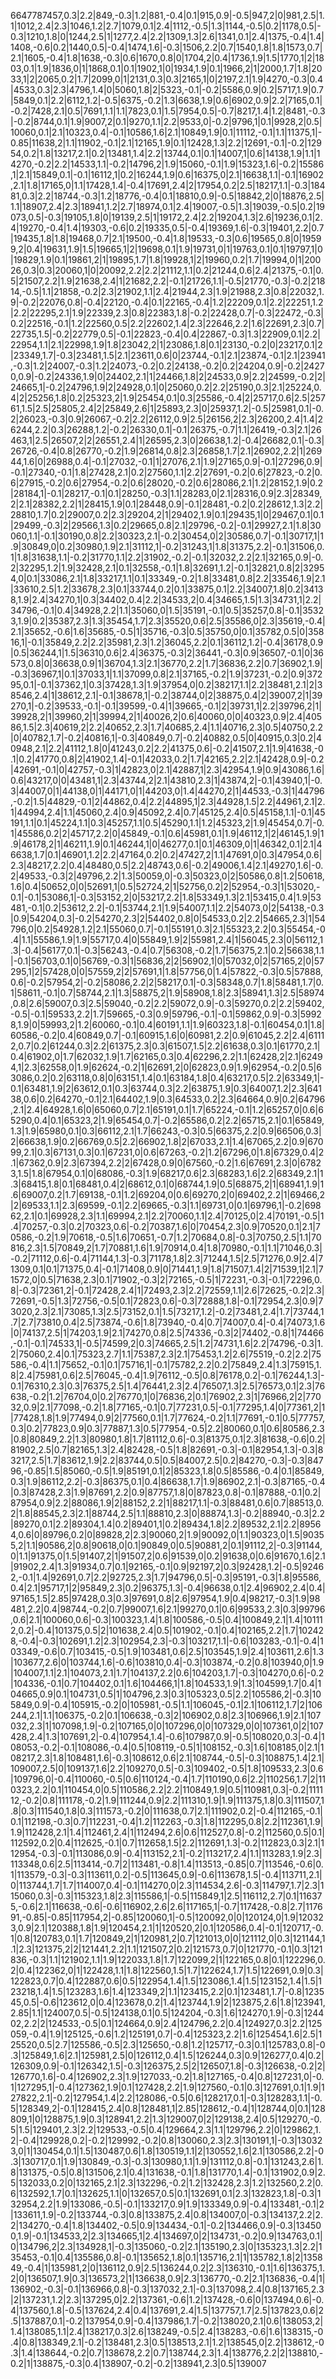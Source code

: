 6647787457,0.3|2.2|849,-0.3|1.2|881,-0.4|0.1|915,0.9|-0.5|947,2|0|981,2.5|1.1|1012,2.4|2.3|1046,1.2|2.7|1079,0.1|2.4|1112,-0.5|1.3|1144,-0.5|0.2|1178,0.5|-0.3|1210,1.8|0|1244,2.5|1|1277,2.4|2.2|1309,1.3|2.6|1341,0.1|2.4|1375,-0.4|1.4|1408,-0.6|0.2|1440,0.5|-0.4|1474,1.6|-0.3|1506,2.2|0.7|1540,1.8|1.8|1573,0.7|2.1|1605,-0.4|1.8|1638,-0.3|0.6|1670,0.8|0|1704,2|0.4|1736,1.9|1.5|1770,1|2|1803,0.1|1.9|1836,0|1|1868,0.1|0.1|1902,1|0|1934,1.9|0.1|1966,2|1|2000,1.7|1.8|2033,1|2|2065,0.2|1.7|2099,0|1|2131,0.3|0.3|2165,1|0|2197,2.1|1.9|4270,-0.3|0.4|4533,0.3|2.3|4796,1.4|0|5060,1.8|2|5323,-0.1|-0.2|5586,0.9|0.2|5717,1.9|0.7|5849,0.1|2.2|6112,1.2|-0.5|6375,-0.2|1.3|6638,1.9|0.6|6902,0.9|2.2|7165,0.1|-0.2|7428,2.1|0.5|7691,1.1|1.1|7823,0.1|1.5|7954,0.5|-0.7|8217,1.4|1.2|8481,-0.3|-0.2|8744,0.1|1.9|9007,2|0.1|9270,1.1|2.2|9533,0|-0.2|9796,1|0.1|9928,2|0.5|10060,0.1|2.1|10323,0.4|-0.1|10586,1.6|2.1|10849,1.9|0.1|11112,-0.1|1.1|11375,1|-0.85|11638,2|1.1|11902,-0.1|2.1|12165,1.9|0.1|12428,1.3|2.2|12691,-0.1|-0.2|12954,0.2|1.8|13217,2.1|0.2|13481,1.4|2.2|13744,0.1|0.1|14007,1|0.6|14138,1.9|1.1|14270,-0.2|2.2|14533,1.1|-0.2|14796,2|1.9|15060,-0.1|1.9|15323,1.6|-0.2|15586,1|2.1|15849,0.1|-0.1|16112,1|0.2|16244,1.9|0.6|16375,0|2.1|16638,1.1|-0.1|16902,2.1|1.8|17165,0|1.1|17428,1.4|-0.4|17691,2.4|2|17954,0.2|2.5|18217,1.1|-0.3|18481,0.3|2.2|18744,-0.3|1.2|18776,-0.4|0.1|18810,0.9|-0.5|18842,2|0|18876,2.5|1.1|18907,2.4|2.3|18941,1.2|2.7|18974,0.1|2.4|19007,-0.5|1.3|19039,-0.5|0.2|19073,0.5|-0.3|19105,1.8|0|19139,2.5|1|19172,2.4|2.2|19204,1.3|2.6|19236,0.1|2.4|19270,-0.4|1.4|19303,-0.6|0.2|19335,0.5|-0.4|19369,1.6|-0.3|19401,2.2|0.7|19435,1.8|1.8|19468,0.7|2.1|19500,-0.4|1.8|19533,-0.3|0.6|19565,0.8|0|19599,2|0.4|19631,1.9|1.5|19665,1|2|19698,0.1|1.9|19731,0|1|19763,0.1|0.1|19797,1|0|19829,1.9|0.1|19861,2|1|19895,1.7|1.8|19928,1|2|19960,0.2|1.7|19994,0|1|20026,0.3|0.3|20060,1|0|20092,2.2|2.2|21112,1.1|0.2|21244,0.6|2.4|21375,-0.1|0.5|21507,2.2|1.9|21638,2.4|1|21682,2.2|-0.1|21726,1.1|-0.5|21770,-0.3|-0.2|21814,-0.5|1.1|21858,-0.2|2.3|21902,1.1|2.4|21944,2.3|1.9|21988,2.3|0.8|22032,1.9|-0.2|22076,0.8|-0.4|22120,-0.4|0.1|22165,-0.4|1.2|22209,0.1|2.2|22251,1.2|2.2|22295,2.1|1.9|22339,2.3|0.8|22383,1.8|-0.2|22428,0.7|-0.3|22472,-0.3|0.2|22516,-0.1|1.2|22560,0.5|2.2|22602,1.4|2.3|22646,2.2|1.6|22691,2.3|0.7|22735,1.5|-0.2|22779,0.5|-0.1|22823,-0.4|0.4|22867,-0.3|1.3|22909,0.1|2.2|22954,1.1|2.1|22998,1.9|1.8|23042,2|1|23086,1.8|0.1|23130,-0.2|0|23217,0.1|2|23349,1.7|-0.3|23481,1.5|2.1|23611,0.6|0|23744,-0.1|2.1|23874,-0.1|2.1|23941,-0.3|1.2|24007,-0.3|1.2|24073,-0.2|0.2|24138,-0.2|0.2|24204,0.9|-0.2|24270,0.9|-0.2|24336,1.9|0|24402,2.1|1|24466,1.8|2|24533,0.9|2.2|24599,-0.2|2|24665,1|-0.2|24796,1.9|2|24928,0.1|0|25060,0.2|2.2|25190,0.3|2.1|25224,0.4|2|25256,1.8|0.2|25323,2|1.9|25454,0.1|0.3|25586,-0.4|2|25717,0.6|2.5|25761,1.5|2.5|25805,2.4|2|25849,2.6|1|25893,2.3|0|25937,1.2|-0.5|25981,0.1|-0.2|26023,-0.3|0.9|26067,-0.2|2.2|26112,0.9|2.5|26156,2|2.3|26200,2.4|1.4|26244,2.2|0.3|26288,1.2|-0.2|26330,0.1|-0.1|26375,-0.7|1.1|26419,-0.3|2.1|26463,1|2.5|26507,2|2|26551,2.4|1|26595,2.3|0|26638,1.2|-0.4|26682,0.1|-0.3|26726,-0.4|0.8|26770,-0.2|1.9|26814,0.8|2.3|26858,1.7|2.1|26902,2.2|1|26944,1.6|0|26988,0.4|-0.1|27032,-0.1|1|27076,2.1|1.9|27165,0.9|-0.1|27296,0.9|-0.1|27340,-0.1|1.8|27428,2.1|0.2|27560,1.1|2.2|27691,-0.2|0.6|27823,-0.2|0.6|27915,-0.2|0.6|27954,-0.2|0.6|28020,-0.2|0.6|28086,2.1|1.2|28152,1.9|0.2|28184,1|-0.1|28217,-0.1|0.1|28250,-0.3|1.1|28283,0|2.1|28316,0.9|2.3|28349,2|2.1|28382,2.2|1|28415,1.9|0.1|28448,0.9|-0.1|28481,-0.2|0.2|28612,1.3|2.2|28810,1.7|0.2|29007,0.2|2.3|29204,2|1|29402,1.9|0.1|29435,1|0|29467,0.1|0.1|29499,-0.3|2|29566,1.3|0.2|29665,0.8|2.1|29796,-0.2|-0.1|29927,2.1|1.8|30060,1.1|-0.1|30190,0.8|2.2|30323,2.1|-0.2|30454,0|2|30586,0.7|-0.1|30717,1|1.9|30849,0|0.2|30980,1.9|2.1|31112,1|-0.2|31243,1|1.8|31375,2.2|-0.1|31506,0.1|1.8|31638,1.1|-0.2|31770,1.1|2.2|31902,-0.2|-0.1|32032,2.2|2.1|32165,0.9|-0.2|32295,1.2|1.9|32428,2.1|0.1|32558,-0.1|1.8|32691,1.2|-0.1|32821,0.8|2|32954,0|0.1|33086,2.1|1.8|33217,1.1|0.1|33349,-0.2|1.8|33481,0.8|2.2|33546,1.9|2.1|33610,2.5|1.2|33678,2.3|0.1|33744,0.2|0.1|33875,0.1|2.2|34007,1.8|0.2|34138,1.9|2.4|34270,1|0.3|34402,0.4|2.2|34533,2|0.4|34665,1.5|1.3|34731,1|2.2|34796,-0.1|0.4|34928,2.2|1.1|35060,0|1.5|35191,-0.1|0.5|35257,0.8|-0.1|35323,1.9|0.2|35387,2.3|1.3|35454,1.7|2.3|35520,0.6|2.5|35586,0|2.3|35619,-0.4|2.1|35652,-0.6|1.6|35685,-0.5|1|35716,-0.3|0.5|35750,0|0.1|35782,0.5|0|35816,1|-0.1|35849,2.2|2.2|35981,2.3|1.2|36045,2.2|0.1|36112,1.2|-0.4|36178,0.9|0.5|36244,1|1.5|36310,0.6|2.4|36375,-0.3|2|36441,-0.3|0.9|36507,-0.1|0|36573,0.8|0|36638,0.9|1|36704,1.3|2.1|36770,2.2|1.7|36836,2.2|0.7|36902,1.9|-0.3|36967,1|0.1|37033,1|1.1|37099,0.8|2.1|37165,-0.2|1.9|37231,-0.2|0.9|37295,0.1|-0.1|37362,1|0.3|37428,1.3|1.9|37954,0|0.2|38217,1.1|2.2|38481,2.1|2|38546,2.4|1|38612,2.1|-0.1|38678,1|-0.2|38744,0|2|38875,0.4|2|39007,2|1|39270,1|-0.2|39533,-0.1|-0.1|39599,-0.4|1|39665,-0.1|2|39731,1|2.2|39796,2|1|39928,2|1|39960,2|1|39994,2|1|40026,2|0.6|40060,0|0|40323,0.9|2.4|40586,1.5|2.3|40619,2|2.2|40652,2.3|1.7|40685,2.4|1.1|40716,2.3|0.5|40750,2.2|0|40782,1.7|-0.2|40816,1|-0.3|40849,0.7|-0.2|40882,0.5|0|40915,0.3|0.2|40948,2.1|2.2|41112,1.8|0|41243,0.2|2.2|41375,0.6|-0.2|41507,2.1|1.9|41638,-0.1|0.2|41770,0.8|2|41902,1.4|-0.1|42033,0.2|1.7|42165,2.2|2.1|42428,0.9|-0.2|42691,-0.1|0|42757,-0.3|1|42823,0|2.1|42887,1|2.3|42954,1.9|0.9|43086,1.6|0.6|43217,0|0|43481,1|2.3|43744,2|2.1|43810,2.3|1|43874,2|-0.1|43940,1|-0.3|44007,0|1|44138,0|1|44171,0|1|44203,0|1.4|44270,2|1|44533,-0.3|1|44796,-0.2|1.5|44829,-0.1|2|44862,0.4|2.2|44895,1|2.3|44928,1.5|2.2|44961,2.1|2.1|44994,2.4|1.1|45060,2.4|0.9|45092,2.4|0.7|45125,2.4|0.5|45158,1.1|-0.1|45191,1.1|0.1|45224,1.1|0.3|45257,1.1|0.5|45290,1.1|1.2|45323,2|1.9|45454,0.7|-0.1|45586,0.2|2|45717,2.2|0|45849,-0.1|0.6|45981,0.1|1.9|46112,1|2|46145,1.9|1.9|46178,2|1|46211,1.9|0.1|46244,1|0|46277,0.1|0.1|46309,0|1|46342,0.1|2.1|46638,1.7|0.1|46901,1.2|2.2|47164,0.2|0.2|47427,2|1.1|47691,0|0.3|47954,0.6|2.3|48217,2.2|0.4|48480,0.5|2.2|48743,0.6|-0.2|49006,1.4|2.1|49270,1.6|-0.2|49533,-0.3|2|49796,2.2|1.3|50059,0|-0.3|50323,0|2|50586,0.8|1.2|50618,1.6|0.4|50652,0|0|52691,1|0.5|52724,2|1|52756,0.2|2|52954,-0.3|1|53020,-0.1|-0.1|53086,1|-0.3|53152,2|0|53217,2.2|1.8|53349,1.3|2.1|53415,0.4|1.9|53481,-0.1|0.2|53612,2.2|-0.1|53744,2.1|1.9|54007,1.1|2.2|54073,0|2|54138,-0.3|0.9|54204,0.3|-0.2|54270,2.3|2|54402,0.8|0|54533,0.2|2.2|54665,2.3|1|54796,0|0.2|54928,1.2|2.1|55060,0.7|-0.1|55191,0.3|2.1|55323,2.2|0.3|55454,-0.4|1.1|55586,1.9|1.9|55717,0.4|0|55849,1.9|2|55981,2.4|1|56045,2.3|0|56112,1.3|-0.4|56177,0.1|-0.3|56243,-0.4|0.7|56308,-0.2|1.7|56375,2.1|0.2|56638,1.1|-0.1|56703,0.1|0|56769,-0.3|1|56836,2|2|56902,1|0|57032,0|2|57165,2|0|57295,1|2|57428,0|0|57559,2|2|57691,1|1.8|57756,0|1.4|57822,-0.3|0.5|57888,0.6|-0.2|57954,2|-0.2|58086,2.2|2|58217,0.1|-0.3|58348,0.7|1.8|58481,1.7|0.1|58611,-0.1|0.7|58744,2.1|1.3|58875,2|1.9|58908,1.8|2.3|58941,1.3|2.5|58974,0.8|2.6|59007,0.3|2.5|59040,-0.2|2.2|59072,0.9|-0.3|59270,0.2|2.2|59402,-0.5|-0.1|59533,2.2|1.7|59665,-0.3|0.9|59796,-0.1|-0.1|59862,0.9|-0.3|59928,1.9|0|59993,2|1.2|60060,-0.1|0.4|60191,1.1|1.9|60323,1.8|-0.1|60454,0.1|1.8|60586,-0.2|0.4|60849,0.7|-0.1|60915,1.6|0|60981,2.2|0.9|61045,2.2|2.4|61112,0.7|0.2|61244,0.3|2.2|61375,2.3|0.3|61507,1.5|2.2|61638,0.3|0.1|61770,2.1|0.4|61902,0|1.7|62032,1.9|1.7|62165,0.3|0.4|62296,2.2|1.1|62428,2|2.1|62494,1|2.3|62558,0|1.9|62624,-0.2|1|62691,2|0|62823,0.9|1.9|62954,-0.2|0.5|63086,0.2|0.2|63118,0.8|0|63151,1.4|0.1|63184,1.8|0.4|63217,0.5|2.2|63349,1|-0.1|63481,1.9|2|63612,0.1|0.3|63744,0.3|2.2|63875,1.9|0.3|64007,1.2|2.3|64138,0.6|0.2|64270,-0.1|2.1|64402,1.9|0.3|64533,0.2|2.3|64664,0.9|0.2|64796,2.1|2.4|64928,1.6|0|65060,0.7|2.1|65191,0.1|1.7|65224,-0.1|1.2|65257,0|0.6|65290,0.4|0.1|65323,2|1.9|65454,0.7|-0.2|65586,0.2|2.2|65715,2.1|0.1|65849,1.3|1.9|65980,0.1|0.3|66112,2.1|1.7|66243,-0.3|0.5|66375,2.2|0.9|66506,0.3|2|66638,1.9|0.2|66769,0.5|2.2|66902,1.8|2|67033,2.1|1.4|67065,2.2|0.9|67099,2.1|0.3|67131,0.3|0.1|67231,0|0.6|67263,-0.2|1.2|67296,0|1.8|67329,0.4|2.1|67362,0.9|2.3|67394,2.2|2|67428,0.9|0|67560,-0.2|1.6|67691,2.3|0|67823,1.5|1.8|67954,0.1|0|68086,-0.3|1.9|68217,0.6|2.3|68283,1.6|2.2|68349,2.1|1.3|68415,1.8|0.1|68481,0.4|2|68612,0.1|0|68744,1.9|0.5|68875,2|1|68941,1.9|1.6|69007,0.2|1.7|69138,-0.1|1.2|69204,0|0.6|69270,2|0|69402,2.2|1|69466,2|2|69533,1.1|2.3|69599,-0.1|2.2|69665,-0.3|1.1|69731,0|0.1|69796,1|-0.2|69862,2.1|0.1|69928,2.3|1.1|69994,2.1|2.2|70060,1.1|2.4|70125,0|2.4|70191,-0.5|1.4|70257,-0.3|0.2|70323,0.6|-0.2|70387,1.6|0|70454,2.3|0.9|70520,0.1|2.1|70586,-0.2|1.9|70618,-0.5|1.6|70651,-0.7|1.2|70684,0.8|-0.3|70750,2.5|1.1|70816,2.3|1.5|70849,2|1.7|70881,1.6|1.9|70914,0.4|1.8|70980,-0.1|1.1|71046,0.3|-0.2|71112,0.6|-0.4|71144,1.3|-0.3|71178,1.8|2.3|71244,1.5|2.5|71276,0.9|2.4|71309,0.1|0.1|71375,0.4|-0.1|71408,0.9|0|71441,1.9|1.8|71507,1.4|2|71539,1|2.1|71572,0|0.5|71638,2.3|0.1|71902,-0.3|2|72165,-0.5|1|72231,-0.3|-0.1|72296,0.8|-0.3|72361,2|-0.1|72428,2.4|1|72493,2.3|2.2|72559,1.1|2.6|72625,-0.2|2.3|72691,-0.5|1.3|72756,-0.5|0.1|72823,0.6|-0.3|72888,1.8|-0.1|72954,2.3|0.9|73020,2.3|2.1|73085,1.3|2.5|73152,0.1|1.5|73217,1.2|-0.2|73481,2.4|1.7|73744,1.7|2.7|73810,0.4|2.5|73874,-0.6|1.8|73940,-0.4|0.7|74007,0.4|-0.4|74073,1.6|0|74137,2.5|1|74203,1.9|2.1|74270,0.8|2.5|74336,-0.3|2|74402,-0.8|1|74466,-0.1|-0.1|74533,1|-0.5|74599,2|0.3|74665,2.5|1.2|74731,1.6|2.2|74796,-0.3|1.2|75060,2.4|0.1|75323,2.7|1.1|75387,2.3|2.1|75453,1.2|2.6|75519,-0.2|2.2|75586,-0.4|1.1|75652,-0.1|0.1|75716,1|-0.1|75782,2.2|0.2|75849,2.4|1.3|75915,1.8|2.4|75981,0.6|2.5|76045,-0.4|1.9|76112,-0.5|0.8|76178,0.2|-0.1|76244,1.3|-0.1|76310,2.3|0.3|76375,2.5|1.4|76441,2.3|2.4|76507,1.3|2.5|76573,0.1|2.3|76638,-0.2|1.2|76704,0|0.2|76770,1|0|76836,2|0.1|76902,2.3|1|76966,2|2|77032,0.9|2.1|77098,-0.2|1.8|77165,-0.1|0.7|77231,0.5|-0.1|77295,1.4|0|77361,2|1|77428,1.8|1.9|77494,0.9|2|77560,0.1|1.7|77624,-0.2|1.1|77691,-0.1|0.5|77757,0.3|0.2|77823,0.9|0.3|77887,1.3|0.5|77954,-0.5|2.2|80060,0.1|0.6|80586,2.3|0.8|80849,2.2|1.3|80980,1.8|1.7|81112,0.6|-0.3|81375,0.1|2.3|81638,-0.6|0.2|81902,2.5|0.7|82165,1.3|2.4|82428,-0.5|1.8|82691,-0.3|-0.1|82954,1.3|-0.3|83217,2.5|1.7|83612,1.9|2.2|83744,0.5|0.5|84007,2.5|0.2|84270,-0.3|-0.3|84796,-0.85|1.5|85060,-0.5|1.9|85191,0.1|2|85323,1.8|0.5|85586,-0.4|0.1|85849,0.3|1.9|86112,2.2|-0.3|86375,0.1|0.4|86638,1.7|1.9|86902,2.1|-0.3|87165,-0.4|0.3|87428,2.3|1.9|87691,2.2|0.9|87757,1.8|0|87823,0.8|-0.1|87888,-0.1|0.2|87954,0.9|2.2|88086,1.9|2|88152,2.2|1|88217,1.1|-0.3|88481,0.6|0.7|88513,0.2|1.8|88545,2.3|2.1|88744,2.5|1.1|88810,2.3|0|88874,1.3|-0.2|88940,-0.3|2.2|89270,0.1|2.2|89304,1.4|0.2|89401,1|0.2|89434,1.8|2.2|89532,2.1|2.2|89564,0.6|0|89796,0.2|0|89828,2|2.3|90060,2|1.9|90092,0|1.1|90323,0|1.5|90355,2|1.1|90586,2|0.8|90618,0|0.1|90849,0|0.5|90881,2|0.1|91112,2|-0.3|91144,0|1.1|91375,0|1.5|91407,2|1|91507,2|0.6|91539,0|0.2|91638,0|0.6|91670,1.6|2.1|91902,2.4|1.3|91934,0.7|0.1|92165,-0.1|0.9|92197,2|0.3|92428,1.2|-0.5|92462,-0.1|1.4|92691,0.7|2.2|92725,2.3|1.7|94796,0.5|-0.3|95191,-0.3|1.8|95586,0.4|2.1|95717,1|2|95849,2.3|0.2|96375,1.3|-0.4|96638,0.1|2.4|96902,2.4|0.4|97165,1.5|2.85|97428,0.3|0.3|97691,0.8|2.6|97954,1.9|0.4|98217,-0.3|1.9|98481,2.2|0.4|98744,-0.2|0.7|99007,1.6|2.1|99270,0.1|0.6|99533,2.3|0.3|99796,0.6|2.1|100060,0.6|-0.3|100323,1.4|1.8|100586,-0.5|0.4|100849,2.1|1.4|101112,0.2|-0.4|101375,0.5|2|101638,2.4|0.5|101902,-0.1|0.4|102165,2.2|1.7|102428,-0.4|-0.3|102691,1.2|2.3|102954,2.3|-0.3|103217,1.1|-0.6|103283,-0.1|-0.4|103349,-0.6|0.7|103415,-0.5|1.9|103481,0.6|2.5|103545,1.9|2.4|103611,2.6|1.3|103677,2.6|0|103744,1.6|-0.6|103810,0.4|-0.3|103874,-0.2|0.8|103940,0|1.9|104007,1.1|2.1|104073,2.1|1.7|104137,2.2|0.6|104203,1.7|-0.3|104270,0.6|-0.2|104336,-0.1|0.7|104402,0.1|1.6|104466,1|1.8|104533,1.9|1.3|104599,1.7|0.4|104665,0.9|0.1|104731,0.5|1|104796,2.3|0.3|105323,0.5|2.2|105586,2|-0.3|105849,0.9|-0.4|105915,-0.2|0|105981,-0.5|1.1|106045,-0.1|2.1|106112,1.7|2|106244,2.1|1.1|106375,-0.2|0.1|106638,-0.3|2|106902,0.8|2.3|106966,1.9|2.1|107032,2.3|1|107098,1.9|-0.2|107165,0|0|107296,0|0|107329,0|0|107361,0|2|107428,2.4|1.3|107691,2|-0.4|107954,1.4|-0.6|107987,0.9|-0.5|108020,0.3|-0.4|108053,-0.2|-0.1|108086,-0.4|0.5|108119,-0.5|1|108152,-0.3|1.6|108185,0|2.1|108217,2.3|1.8|108481,1.6|-0.3|108612,0.6|2.1|108744,-0.5|-0.3|108875,1.4|2.1|109007,2.5|0|109137,1.6|2.2|109270,0.5|-0.3|109402,-0.5|1.8|109533,2.3|0.6|109796,0|-0.4|110060,-0.5|0.6|110124,-0.4|1.7|110190,0.6|2.2|110256,1.7|2|110323,2.2|0.1|110454,0|0.5|110586,2.2|2.2|110849,1.9|0.5|110981,0.3|-0.2|111112,-0.2|0.8|111178,-0.2|1.9|111244,0.9|2.2|111310,1.9|1.9|111375,1.8|0.3|111507,1.8|0.3|111540,1.8|0.3|111573,-0.2|0|111638,0.7|2.1|111902,0.2|-0.4|112165,-0.1|0.1|112198,-0.3|0.7|112231,-0.4|1.2|112263,-0.3|1.8|112295,0.8|2.2|112361,1.9|1.9|112428,2.1|1.4|112461,2.4|1|112494,2.6|0.6|112527,0.8|-0.2|112560,0.5|0.1|112592,0.2|0.4|112625,-0.1|0.7|112658,1.5|2.2|112691,1.3|-0.2|112823,0.3|2.1|112954,-0.3|-0.1|113086,0.9|-0.4|113152,2.1|-0.2|113217,2.4|1.1|113283,1.9|2.3|113348,0.6|2.5|113414,-0.7|2|113481,-0.8|1.4|113513,-0.85|0.7|113546,-0.6|0.1|113579,-0.3|-0.3|113611,0.2|-0.5|113645,0.9|-0.6|113678,1.5|-0.4|113711,2.1|0|113744,1.7|1.7|114007,0.4|-0.1|114270,0|2.3|114534,2.6|-0.3|114797,1.7|2.3|115060,0.3|-0.3|115323,1.8|2.3|115586,1|-0.5|115849,1|2.5|116112,2.7|0.1|116375,-0.6|2.1|116638,-0.6|-0.6|116902,2.6|2.6|117165,1|-0.7|117428,-0.8|2.7|117691,-0.85|-0.85|117954,2|-0.85|120060,1|-0.5|120092,0|0|120124,0|1.9|120323,0.9|2.1|120388,1.8|1.9|120454,2.1|1|120520,2|0.1|120586,0.4|-0.1|120717,-0.1|0.8|120783,0.1|1.7|120849,2|1|120981,2|0.7|121013,0|0|121112,0|0.3|121144,1.1|2.3|121375,2|2|121441,2.2|1.1|121507,2|0.2|121573,0.7|0|121770,-0.1|0.3|121836,-0.3|1.1|121902,1.1|1.9|122033,1.8|1.7|122099,2|1|122165,0.8|0.1|122296,0.2|0.4|122362,0|1|122428,1.1|1.8|122560,1.5|1.7|122624,1.7|1.5|122691,0.9|0.3|122823,0.7|0.4|122887,0.6|0.5|122954,1.4|1.5|123086,1.4|1.5|123152,1.4|1.5|123218,1.4|1.5|123283,1.6|1.4|123349,2|1.1|123415,2.2|0.1|123481,1.7|-0.8|123545,0.5|-0.6|123612,0|0.4|123678,0.2|1.4|123744,1.9|2|123875,2.6|1.8|123941,2.85|1.1|124007,0.5|-0.5|124138,0.1|0.5|124204,-0.3|1.6|124270,1.9|-0.3|124402,2.2|2|124533,-0.5|0.1|124664,0.9|2.4|124796,2.2|0.4|124927,0.3|2.2|125059,-0.4|1.9|125125,-0.6|1.2|125191,0.7|-0.4|125323,2.2|1.6|125454,1.6|2.5|125520,0.5|2.7|125586,-0.5|2.3|125650,-0.8|1.2|125717,-0.3|0.1|125783,0.8|-0.3|125849,1.6|2.1|125981,2.5|0|126112,0.4|1.5|126244,0.3|0.9|126277,0.4|0.2|126309,0.9|-0.1|126342,1.5|-0.3|126375,2.5|2|126507,1.8|-0.3|126638,-0.2|2|126770,1.6|-0.4|126902,2.3|1.9|127033,-0.2|1.8|127165,-0.4|0.8|127231,0|-0.1|127295,1|-0.4|127362,1.9|0.1|127428,2.2|1.9|127560,-0.1|0.3|127691,0.1|1.9|127822,2.1|-0.2|127954,1.4|2.2|128086,-0.5|0.6|128217,0.1|-0.3|128283,1.1|-0.5|128349,2|-0.1|128415,2.4|0.8|128481,1|2.85|128612,-0.4|1|128744,0|0.1|128809,1|0|128875,1.9|0.3|128941,2.2|1.3|129007,0|2|129138,2.4|0.5|129270,-0.5|1.5|129401,2.3|2.2|129533,-0.5|0.4|129664,2.3|1.1|129796,2.2|0|129862,1.2|-0.4|129928,0.2|-0.2|129992,-0.2|0.8|130060,2.3|2.3|130191,1|-0.3|130323,0|1|130454,0.1|1.5|130487,0.6|1.8|130519,1.1|2|130552,1.6|2.1|130586,2.2|-0.3|130717,0.1|1.9|130849,-0.3|-0.3|130980,1.1|1.9|131112,0.8|-0.1|131243,2.6|1.8|131375,-0.5|0.8|131506,2.1|0.4|131638,-0.1|1.8|131770,1.4|-0.1|131902,0.9|2.5|132033,0.2|0|132165,2.1|2.3|132296,-0.2|1.2|132428,2.3|1.2|132560,2.2|0.6|132592,1.7|0.1|132625,1.1|0|132657,0.5|0.1|132691,0.1|2.3|132823,1.8|-0.3|132954,2.2|1.9|133086,-0.5|-0.1|133217,0.9|1.9|133349,0.9|-0.4|133481,-0.1|2|133611,1.9|-0.2|133744,-0.3|0.8|133875,2.4|0.8|134007,0|-0.3|134137,2.2|2.2|134270,-0.4|1.8|134402,-0.5|0.9|134434,-0.1|-0.2|134466,0.9|-0.3|134500,1.9|-0.1|134533,2|2.3|134665,1|2.4|134697,0|2|134731,-0.2|0.9|134763,0.1|0|134796,2|2.3|134928,1|-0.3|135060,-0.2|2.1|135190,2.3|0|135323,1.3|2.2|135453,-0.1|0.4|135586,0.8|-0.1|135652,1.8|0.1|135716,2.1|1|135782,1.8|2|135849,-0.4|1|135981,2|0|136112,0.9|2.5|136244,0.2|2.3|136310,-0.1|1.6|136375,1.2|0|136507,1.9|0.3|136573,2|1|136638,0.9|2.3|136770,-0.2|2.1|136836,-0.4|1|136902,-0.3|-0.1|136966,0.8|-0.3|137032,2.1|-0.3|137098,2.4|0.8|137165,2.3|2|137231,1.2|2.3|137295,0|2.2|137361,-0.6|1.2|137428,-0.6|0|137494,0.6|-0.4|137560,1.8|-0.5|137624,2.4|0.4|137691,2.4|1.5|137757,1.7|2.5|137823,0.6|2.5|137887,0.1|-0.2|137954,0.9|-0.4|137986,1.7|-0.2|138020,2.1|0.6|138053,2|1.4|138085,1.1|2.4|138217,0.3|2.6|138249,-0.5|2.4|138283,-0.6|1.6|138315,-0.4|0.8|138349,2.1|-0.2|138481,2.3|0.5|138513,2.1|1.2|138545,0|2.2|138612,-0.3|1.4|138644,-0.2|0.7|138678,2.2|0.7|138744,2.3|1.4|138776,2.2|2|138810,-0.2|1|138875,-0.3|0.4|138907,-0.2|-0.2|138941,2.3|0.5|139007
